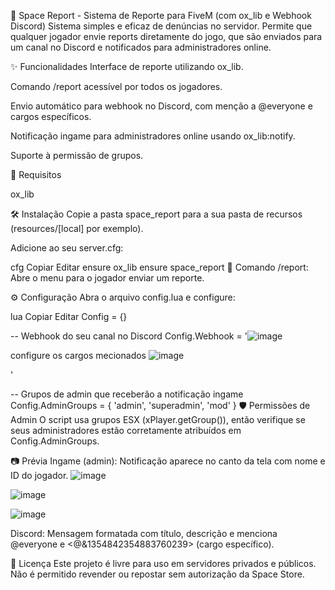 🚨 Space Report - Sistema de Reporte para FiveM (com ox_lib e Webhook Discord)
Sistema simples e eficaz de denúncias no servidor. Permite que qualquer jogador envie reports diretamente do jogo, que são enviados para um canal no Discord e notificados para administradores online.

✨ Funcionalidades
Interface de reporte utilizando ox_lib.

Comando /report acessível por todos os jogadores.

Envio automático para webhook no Discord, com menção a @everyone e cargos específicos.

Notificação ingame para administradores online usando ox_lib:notify.

Suporte à permissão de grupos.

🧩 Requisitos

ox_lib


🛠️ Instalação
Copie a pasta space_report para a sua pasta de recursos (resources/[local] por exemplo).

Adicione ao seu server.cfg:

cfg
Copiar
Editar
ensure ox_lib
ensure space_report
🧾 Comando
/report: Abre o menu para o jogador enviar um reporte.

⚙️ Configuração
Abra o arquivo config.lua e configure:

lua
Copiar
Editar
Config = {}

-- Webhook do seu canal no Discord
Config.Webhook = '![image](https://github.com/user-attachments/assets/d27abd5f-6192-4fa8-8bf1-a33c590364d9)

configure os cargos mecionados
![image](https://github.com/user-attachments/assets/a6b8b9b3-62db-4c2d-b404-188df18409c0)

'

-- Grupos de admin que receberão a notificação ingame
Config.AdminGroups = {
    'admin',
    'superadmin',
    'mod'
}
🛡️ Permissões de Admin
O script usa grupos ESX (xPlayer.getGroup()), então verifique se seus administradores estão corretamente atribuídos em Config.AdminGroups.

📷 Prévia
Ingame (admin):
Notificação aparece no canto da tela com nome e ID do jogador.
![image](https://github.com/user-attachments/assets/ad50f11d-5618-4a31-8460-4cbdb3cf4cc5)

![image](https://github.com/user-attachments/assets/fce250d5-0ecb-45ac-9bfc-d80ab2ad0cdc)

![image](https://github.com/user-attachments/assets/b626830e-a636-4050-a631-151257599d17)



Discord:
Mensagem formatada com título, descrição e menciona @everyone e <@&1354842354883760239> (cargo específico).

📄 Licença
Este projeto é livre para uso em servidores privados e públicos. Não é permitido revender ou repostar sem autorização da Space Store.

